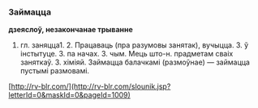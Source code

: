 ### Займацца
**дзеяслоў, незакончанае трыванне**

1. гл. заняцца1. 2. Працаваць (пра разумовы занятак), вучыцца. З. ў інстытуце. З. па начах. З. чым. Мець што-н. прадметам сваіх заняткаў. З. хіміяй. Займацца балачкамі (размоўнае) — займацца пустымі размовамі.

<a rel="author">[http://rv-blr.com/](http://rv-blr.com/slounik.jsp?letterId=0&maskId=0&pageId=1009)</a>
